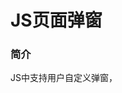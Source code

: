 # JS页面弹窗



### 简介

JS中支持用户自定义弹窗，<dialog/>组件作为容器组件，用户可以自定义弹窗的样式和布局。本示例完成了添加和删除联系人功能，在添加和删除时使用自定义弹窗来实现。

### 使用说明

1、点击**添加联系人**会弹出添加联系人弹窗，点击**确定**会添加该联系人，点击**取消**则取消添加。

2、在添加的联系人列表中，点击**删除**，会弹出确认弹窗，点击**删除**则会将此联系人从列表中删除，点击**取消**则取消删除操作。

### 约束与限制

本示例支持标准系统上运行。
本示例为api 7工程，使用DevEco Studio 3.0 Beta2 for HarmonyOS编译运行。
